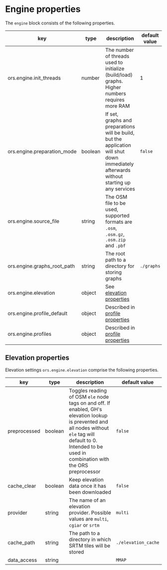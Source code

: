 # Engine properties 

The `engine` block consists of the following properties.

| key                         | type    | description                                                                                                                               | default value |
|-----------------------------|---------|-------------------------------------------------------------------------------------------------------------------------------------------|---------------|
| ors.engine.init_threads     | number  | The number of threads used to initialize (build/load) graphs. Higher numbers requires more RAM                                            | 1             |
| ors.engine.preparation_mode | boolean | If set, graphs and preparations will be build, but the application will shut down immediately afterwards without starting up any services | `false`       |
| ors.engine.source_file      | string  | The OSM file to be used, supported formats are `.osm`, `.osm.gz`, `.osm.zip` and `.pbf`                                                   |               |
| ors.engine.graphs_root_path | string  | The root path to a directory for storing graphs                                                                                           | `./graphs`    |
| ors.engine.elevation        | object  | See [elevation properties](#elevation-properties)                                                                                         |               |
| ors.engine.profile_default  | object  | Described in [profile properties](profiles)                                                                                               |               |
| ors.engine.profiles         | object  | Described in [profile properties](profiles)                                                                                               |               |

## Elevation properties

Elevation settings `ors.engine.elevation` comprise the following properties.

| key          | type    | description                                                                                                                                                                                                       | default value       |
|--------------|---------|-------------------------------------------------------------------------------------------------------------------------------------------------------------------------------------------------------------------|---------------------|
| preprocessed | boolean | Toggles reading of OSM `ele` node tags on and off. If enabled, GH's elevation lookup is prevented and all nodes without `ele` tag will default to 0. Intended to be used in combination with the ORS preprocessor | `false`             |
| cache_clear  | boolean | Keep elevation data once it has been downloaded                                                                                                                                                                   | `false`             |
| provider     | string  | The name of an elevation provider. Possible values are `multi`, `cgiar` or `srtm`                                                                                                                                 | `multi`             |
| cache_path   | string  | The path to a directory in which SRTM tiles will be stored                                                                                                                                                        | `./elevation_cache` |
| data_access  | string  |                                                                                                                                                                                                                   | `MMAP`              |

